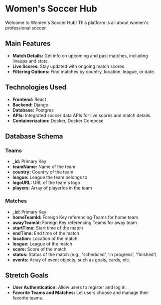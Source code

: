 # Women's Soccer Hub

Welcome to Women's Soccer Hub! This platform is all about women's professional soccer.


## Main Features

- **Match Details:** Get info on upcoming and past matches, including lineups and stats.
- **Live Scores:** Stay updated with ongoing match scores.
- **Filtering Options:** Find matches by country, location, league, or date.

## Technologies Used

- **Frontend:** React
- **Backend:** Django
- **Database:** Postgres
- **APIs:** Integrated soccer data APIs for live scores and match details.
- **Containerization:** Docker, Docker Compose

## Database Schema

### Teams

- **_id:** Primary Key
- **teamName:** Name of the team
- **country:** Country of the team
- **league:** League the team belongs to
- **logoURL:** URL of the team's logo
- **players:** Array of playerIds in the team

### Matches

- **_id:** Primary Key
- **homeTeamId:** Foreign Key referencing Teams for home team
- **awayTeamId:** Foreign Key referencing Teams for away team
- **startTime:** Start time of the match
- **endTime:** End time of the match
- **location:** Location of the match
- **league:** League of the match
- **score:** Score of the match
- **status:** Status of the match (e.g., 'scheduled', 'in progress', 'finished')
- **events:** Array of event objects, such as goals, cards, etc.

## Stretch Goals

- **User Authentication:** Allow users to register and log in.
- **Favorite Teams and Matches:** Let users choose and manage their favorite teams.
